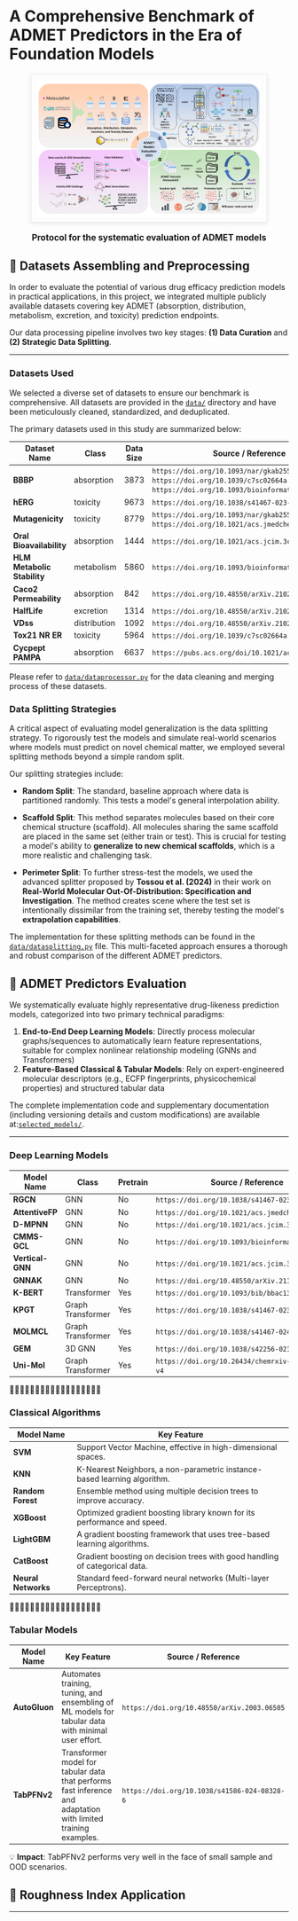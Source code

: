 # **A Comprehensive Benchmark of ADMET Predictors in the Era of Foundation Models**

<figure style="text-align: center; margin: 20px 0;">
    <img src="./figure/Protocol.png" 
         alt="Protocol for the systematic evaluation of ADMET models" 
         style="max-width: 80%; border: 1px solid #eee; padding: 10px; box-shadow: 0 2px 8px rgba(0,0,0,0.1);">
    <figcaption style="font-weight: bold; text-align: center; margin-top: 15px; font-size: 1.1em;">
        <strong>Protocol for the systematic evaluation of ADMET models</strong>
    </figcaption>
</figure>

## 🧪 **Datasets Assembling and Preprocessing**

In order to evaluate the potential of various drug efficacy prediction models in practical applications, in this project, we integrated multiple publicly available datasets covering key ADMET (absorption, distribution, metabolism, excretion, and toxicity) prediction endpoints.

Our data processing pipeline involves two key stages: **(1) Data Curation** and **(2) Strategic Data Splitting**.

---

### Datasets Used

We selected a diverse set of datasets to ensure our benchmark is comprehensive. All datasets are provided in the [`data/`](./data/) directory and have been meticulously cleaned, standardized, and deduplicated.

The primary datasets used in this study are summarized below:

| Dataset Name              | Class   | Data Size         | Source / Reference                               |
| ------------------------------ | ---------- | ----------- | ------------------------------------------------ |
| **BBBP** | absorption     | 3873  | `https://doi.org/10.1093/nar/gkab255` `https://doi.org/10.1039/c7sc02664a` `https://doi.org/10.1093/bioinformatics/btaa918`|
| **hERG** | toxicity   | 9673  | `https://doi.org/10.1038/s41467-023-38192-3`     |
| **Mutagenicity** | toxicity                    | 8779    | `https://doi.org/10.1093/nar/gkab255`  `https://doi.org/10.1021/acs.jmedchem.1c00421`                           |
| **Oral Bioavailability** | absorption                    | 1444    | `https://doi.org/10.1021/acs.jcim.3c00554`                             |
| **HLM Metabolic Stability** | metabolism                    | 5860    | `https://doi.org/10.1093/bioinformatics/btad503`                             |
| **Caco2 Permeability** | absorption                    | 842    | `https://doi.org/10.48550/arXiv.2102.09548`                             |
| **HalfLife** | excretion                    | 1314    | `https://doi.org/10.48550/arXiv.2102.09548`                             |
| **VDss** | distribution                    | 1092    | `https://doi.org/10.48550/arXiv.2102.09548`                             |
| **Tox21 NR ER** | toxicity                    | 5964    | `https://doi.org/10.1039/c7sc02664a`                             |
| **Cycpept PAMPA** | absorption                    | 6637    | `https://pubs.acs.org/doi/10.1021/acs.jcim.2c01573`                             |


Please refer to [`data/dataprocessor.py`](data/dataprocessor.py) for the data cleaning and merging process of these datasets.

### Data Splitting Strategies

A critical aspect of evaluating model generalization is the data splitting strategy. To rigorously test the models and simulate real-world scenarios where models must predict on novel chemical matter, we employed several splitting methods beyond a simple random split.

Our splitting strategies include:

* **Random Split**: The standard, baseline approach where data is partitioned randomly. This tests a model's general interpolation ability.

* **Scaffold Split**: This method separates molecules based on their core chemical structure (scaffold). All molecules sharing the same scaffold are placed in the same set (either train or test). This is crucial for testing a model's ability to **generalize to new chemical scaffolds**, which is a more realistic and challenging task.

* **Perimeter Split**: To further stress-test the models, we used the advanced splitter proposed by **Tossou et al. (2024)** in their work on **Real-World Molecular Out-Of-Distribution: Specification and Investigation**. The method creates scene where the test set is intentionally dissimilar from the training set, thereby testing the model's **extrapolation capabilities**.

The implementation for these splitting methods can be found in the [`data/datasplitting.py`](data/datasplitting.py) file. This multi-faceted approach ensures a thorough and robust comparison of the different ADMET predictors.
## 🎯 **ADMET Predictors Evaluation**
We systematically evaluate highly representative drug-likeness prediction models, categorized into two primary technical paradigms:
1. **End-to-End Deep Learning Models**: Directly process molecular graphs/sequences to automatically learn feature representations, suitable for complex nonlinear relationship modeling (GNNs and Transformers)
2. **Feature-Based Classical & Tabular Models**: Rely on expert-engineered molecular descriptors (e.g., ECFP fingerprints, physicochemical properties) and structured tabular data

The complete implementation code and supplementary documentation (including versioning details and custom modifications) are available at:[`selected_models/`](selected_models/).

---

### **Deep Learning Models**
| Model Name              | Class   | Pretrain         | Source / Reference                               |
| ------------------------------ | ---------- | ----------- | ------------------------------------------------ |
| **RGCN** | GNN     | No  | `https://doi.org/10.1038/s41467-023-38192-3`|
| **AttentiveFP** | GNN   | No  | `https://doi.org/10.1021/acs.jmedchem.9b00959`     |
| **D-MPNN** | GNN  | No    | `https://doi.org/10.1021/acs.jcim.3c01250`                           |
| **CMMS-GCL** | GNN   | No    | `https://doi.org/10.1093/bioinformatics/btad503`                             |
| **Vertical-GNN** | GNN    | No    | `https://doi.org/10.1021/acs.jcim.3c00554`                             |
| **GNNAK** | GNN                   | No    | `https://doi.org/10.48550/arXiv.2110.03753`                             |
| **K-BERT** | Transformer                    | Yes    | `https://doi.org/10.1093/bib/bbac131`                             |
| **KPGT** | Graph Transformer                    | Yes    | `https://doi.org/10.1038/s41467-023-43214-1`                             |
| **MOLMCL** | Graph Transformer                  | Yes    | `https://doi.org/10.1038/s41467-024-55082-4`                             |
| **GEM** | 3D GNN                    | Yes    | `https://doi.org/10.1038/s42256-021-00438-4`                             |
| **Uni-Mol** | Graph Transformer                   | Yes    | `https://doi.org/10.26434/chemrxiv-2022-jjm0j-v4`                             |


🔹🔹🔹🔹🔹🔹🔹🔹🔹🔹🔹🔹🔹🔹🔹🔹🔹🔹

### **Classical Algorithms**
| Model Name | Key Feature |
| --- | --- |
| **SVM** | Support Vector Machine, effective in high-dimensional spaces. |
| **KNN** | K-Nearest Neighbors, a non-parametric instance-based learning algorithm. |
| **Random Forest** | Ensemble method using multiple decision trees to improve accuracy. |
| **XGBoost** | Optimized gradient boosting library known for its performance and speed. |
| **LightGBM** | A gradient boosting framework that uses tree-based learning algorithms. |
| **CatBoost** | Gradient boosting on decision trees with good handling of categorical data. |
| **Neural Networks**| Standard feed-forward neural networks (Multi-layer Perceptrons). |


🔹🔹🔹🔹🔹🔹🔹🔹🔹🔹🔹🔹🔹🔹🔹🔹🔹🔹

### **Tabular Models**
| Model Name | Key Feature | Source / Reference |
| --- | --- | --- |
| **AutoGluon** | ​​Automates training, tuning, and ensembling of ML models for tabular data with minimal user effort​. |`https://doi.org/10.48550/arXiv.2003.06505`|
| **TabPFNv2** | Transformer model for tabular data that performs fast inference and adaptation with limited training examples​. |`https://doi.org/10.1038/s41586-024-08328-6`|


💡 **Impact**: TabPFNv2 performs very well in the face of small sample and OOD scenarios.


## 📏 **Roughness Index Application**
---
